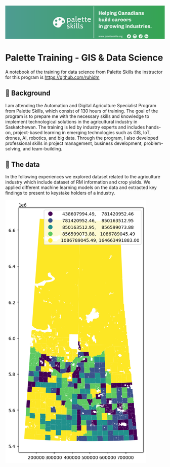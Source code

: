 ![alt text](PaletteSkills_Banner.png "Banner")



# Palette Training - GIS & Data Science
 A notebook of the training for data science from Palette Skills the instructor for this program is https://github.com/ruhidm

 ## 📖 Background

I am attending the Automation and Digital Agriculture Specialist Program from Palette Skills, which consist of 130 hours of training. The goal of the program is to prepare me with the necessary skills and knowledge to implement technological solutions in the agricultural industry in Saskatchewan. The training is led by industry experts and includes hands-on, project-based learning in emerging technologies such as GIS, IoT, drones, AI, robotics, and big data. Through the program, I also developed professional skills in project management, business development, problem-solving, and team-building.

## 💾 The data

In the following experiences we explored dataset related to the agriculture industry which include dataset of RM information and crop yields. We applied different machine learning models on the data and extracted key findings to present to keystake holders of a industry. 

![alt text](output.png "Map EDA")